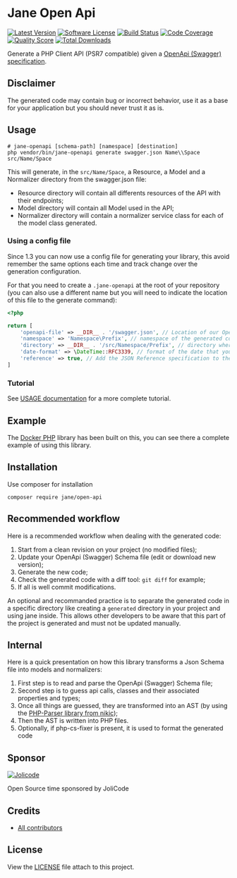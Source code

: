 # Jane Open Api

[![Latest Version](https://img.shields.io/github/release/janephp/openapi.svg?style=flat-square)](https://github.com/janephp/openapi/releases)
[![Software License](https://img.shields.io/badge/license-MIT-brightgreen.svg?style=flat-square)](LICENSE)
[![Build Status](https://img.shields.io/travis/janephp/openapi.svg?style=flat-square)](https://travis-ci.org/janephp/openapi)
[![Code Coverage](https://img.shields.io/scrutinizer/coverage/g/janephp/openapi.svg?style=flat-square)](https://scrutinizer-ci.com/g/janephp/openapi)
[![Quality Score](https://img.shields.io/scrutinizer/g/janephp/openapi.svg?style=flat-square)](https://scrutinizer-ci.com/g/janephp/openapi)
[![Total Downloads](https://img.shields.io/packagist/dt/jane/open-api.svg?style=flat-square)](https://packagist.org/packages/jane/open-api)

Generate a PHP Client API (PSR7 compatible) given a [OpenApi (Swagger) specification](https://github.com/OAI/OpenAPI-Specification/blob/master/versions/2.0.md).

## Disclaimer

The generated code may contain bug or incorrect behavior, use it as a base for your application but you should never trust it as is.

## Usage

```
# jane-openapi [schema-path] [namespace] [destination]
php vendor/bin/jane-openapi generate swagger.json Name\\Space src/Name/Space
```

This will generate, in the `src/Name/Space`, a Resource, a Model and a Normalizer directory from the swagger.json file:

 * Resource directory will contain all differents resources of the API with their endpoints;
 * Model directory will contain all Model used in the API;
 * Normalizer directory will contain a normalizer service class for each of the model class generated.

### Using a config file

Since 1.3 you can now use a config file for generating your library, this avoid remember the same options each time and track change over the
generation configuration.

For that you need to create a `.jane-openapi` at the root of your repository (you can also use a different name but you
will need to indicate the location of this file to the generate command):

```php
<?php

return [
    'openapi-file' => __DIR__ . '/swagger.json', // Location of our OpenAPI Specification
    'namespace' => 'Namespace\Prefix', // namespace of the generated code
    'directory' => __DIR__ . '/src/Namespace/Prefix', // directory where the code will be output
    'date-format' => \DateTime::RFC3339, // format of the date that your use (you should not set it unless you have to deal with a non compliant specification)
    'reference' => true, // Add the JSON Reference specification to the generated library (so data on the API can use reference like described in https://tools.ietf.org/html/draft-pbryan-zyp-json-ref-03)
]
```

### Tutorial

See [USAGE documentation](USAGE.md) for a more complete tutorial.

## Example

The [Docker PHP](https://github.com/docker-php/docker-php) library has been built on this, you can see there a complete example of using this library.

## Installation

Use composer for installation

```
composer require jane/open-api
```

## Recommended workflow

Here is a recommended workflow when dealing with the generated code:

 1. Start from a clean revision on your project (no modified files);
 2. Update your OpenApi (Swagger) Schema file (edit or download new version);
 3. Generate the new code;
 4. Check the generated code with a diff tool: `git diff` for example;
 5. If all is well commit modifications.

An optional and recommanded practice is to separate the generated code in a specific directory
like creating a `generated` directory in your project and using jane inside. This allows other developers
to be aware that this part of the project is generated and must not be updated manually.

## Internal

Here is a quick presentation on how this library transforms a Json Schema file into models and normalizers:

 1. First step is to read and parse the OpenApi (Swagger) Schema file;
 2. Second step is to guess api calls, classes and their associated properties and types;
 3. Once all things are guessed, they are transformed into an AST (by using the [PHP-Parser library from nikic](https://github.com/nikic/PHP-Parser));
 4. Then the AST is written into PHP files.
 5. Optionally, if php-cs-fixer is present, it is used to format the generated code

## Sponsor

[![Jolicode](https://jolicode.com/images/logo.svg)](https://jolicode.com)

Open Source time sponsored by JoliCode

## Credits

* [All contributors](https://github.com/janephp/openapi/graphs/contributors)

## License

View the [LICENSE](LICENSE) file attach to this project.
